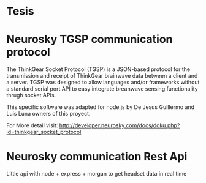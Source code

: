# Tesis

# Neurosky TGSP communication protocol
The ThinkGear Socket Protocol (TGSP) is a JSON-based protocol for the transmission and receipt of ThinkGear brainwave data between a client and a server. TGSP was designed to allow languages and/or frameworks without a standard serial port API to easy integrate breanwave sensing functionality thrugh socket APIs.

This specific software was adapted for node.js by De Jesus Guillermo and Luis Luna owners of this proyect.

For More detail visit: 
http://developer.neurosky.com/docs/doku.php?id=thinkgear_socket_protocol


 # Neurosky communication Rest Api
 Little api with node + express + morgan to get headset data in real time

